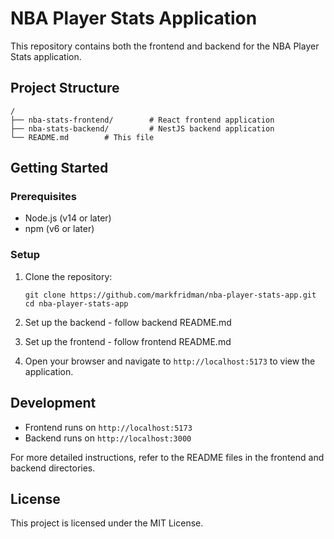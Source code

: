 # NBA Player Stats Application

This repository contains both the frontend and backend for the NBA Player Stats application.

## Project Structure

```
/
├── nba-stats-frontend/        # React frontend application
├── nba-stats-backend/         # NestJS backend application
└── README.md        # This file
```

## Getting Started

### Prerequisites

- Node.js (v14 or later)
- npm (v6 or later)

### Setup

1. Clone the repository:
   ```
   git clone https://github.com/markfridman/nba-player-stats-app.git
   cd nba-player-stats-app
   ```

2. Set up the backend - follow backend README.md

3. Set up the frontend - follow frontend README.md
  
4. Open your browser and navigate to `http://localhost:5173` to view the application.

## Development

- Frontend runs on `http://localhost:5173`
- Backend runs on `http://localhost:3000`

For more detailed instructions, refer to the README files in the frontend and backend directories.

## License

This project is licensed under the MIT License.